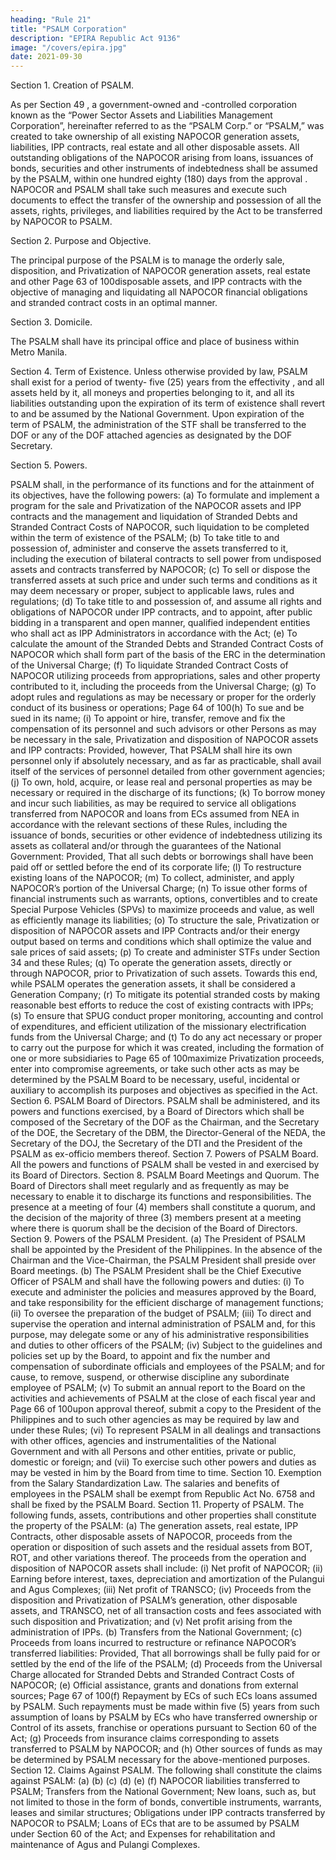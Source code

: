 ```yaml
---
heading: "Rule 21"
title: "PSALM Corporation"
description: "EPIRA Republic Act 9136"
image: "/covers/epira.jpg"
date: 2021-09-30
---
```



Section 1. Creation of PSALM.

As per Section 49 , a government-owned and -controlled corporation known as the “Power Sector Assets and Liabilities Management Corporation”, hereinafter referred to as the “PSALM Corp.” or “PSALM,” was
created to take ownership of all existing NAPOCOR generation assets, liabilities,
IPP contracts, real estate and all other disposable assets. All outstanding
obligations of the NAPOCOR arising from loans, issuances of bonds, securities and
other instruments of indebtedness shall be assumed by the PSALM, within
one hundred eighty (180) days from the approval .
NAPOCOR and PSALM shall take such measures and execute such documents to
effect the transfer of the ownership and possession of all the assets, rights,
privileges, and liabilities required by the Act to be transferred by NAPOCOR to PSALM.

Section 2. Purpose and Objective.

The principal purpose of the PSALM is to manage the orderly sale,
disposition, and Privatization of NAPOCOR generation assets, real estate and other
Page 63 of 100disposable assets, and IPP contracts with the objective of managing and
liquidating all NAPOCOR financial obligations and stranded contract costs in an
optimal manner.

Section 3. Domicile.

The PSALM shall have its principal office and place of business within Metro
Manila.

Section 4. Term of Existence.
Unless otherwise provided by law, PSALM shall exist for a period of twenty-
five (25) years from the effectivity , and all assets held by it, all
moneys and properties belonging to it, and all its liabilities outstanding
upon the expiration of its term of existence shall revert to and be assumed
by the National Government. Upon expiration of the term of PSALM, the
administration of the STF shall be transferred to the DOF or any of the DOF
attached agencies as designated by the DOF Secretary.

Section 5. Powers.

PSALM shall, in the performance of its functions and for the attainment of
its objectives, have the following powers:
(a) To formulate and implement a program for the sale and Privatization
of the NAPOCOR assets and IPP contracts and the management and
liquidation of Stranded Debts and Stranded Contract Costs of NAPOCOR,
such liquidation to be completed within the term of existence of the
PSALM;
(b) To take title to and possession of, administer and conserve the assets
transferred to it, including the execution of bilateral contracts to sell
power from undisposed assets and contracts transferred by NAPOCOR;
(c) To sell or dispose the transferred assets at such price and under such
terms and conditions as it may deem necessary or proper, subject to
applicable laws, rules and regulations;
(d) To take title to and possession of, and assume all rights and
obligations of NAPOCOR under IPP contracts, and to appoint, after public
bidding in a transparent and open manner, qualified independent
entities who shall act as IPP Administrators in accordance with the
Act;
(e) To calculate the amount of the Stranded Debts and Stranded Contract
Costs of NAPOCOR which shall form part of the basis of the ERC in the
determination of the Universal Charge;
(f) To liquidate Stranded Contract Costs of NAPOCOR utilizing proceeds from
appropriations, sales and other property contributed to it, including
the proceeds from the Universal Charge;
(g) To adopt rules and regulations as may be necessary or proper for the
orderly conduct of its business or operations;
Page 64 of 100(h) To sue and be sued in its name;
(i) To appoint or hire, transfer, remove and fix the compensation of its
personnel and such advisors or other Persons as may be necessary in
the sale, Privatization and disposition of NAPOCOR assets and IPP
contracts: Provided, however, That PSALM shall hire its own
personnel only if absolutely necessary, and as far as practicable, shall
avail itself of the services of personnel detailed from other government
agencies;
(j) To own, hold, acquire, or lease real and personal properties as may be
necessary or required in the discharge of its functions;
(k) To borrow money and incur such liabilities, as may be required to
service all obligations transferred from NAPOCOR and loans from ECs
assumed from NEA in accordance with the relevant sections of these
Rules, including the issuance of bonds, securities or other evidence of
indebtedness utilizing its assets as collateral and/or through the
guarantees of the National Government: Provided, That all such debts
or borrowings shall have been paid off or settled before the end of its
corporate life;
(l) To restructure existing loans of the NAPOCOR;
(m) To collect, administer, and apply NAPOCOR’s portion of the Universal
Charge;
(n) To issue other forms of financial instruments such as warrants,
options, convertibles and to create Special Purpose Vehicles (SPVs) to
maximize proceeds and value, as well as efficiently manage its
liabilities;
(o) To structure the sale, Privatization or disposition of NAPOCOR assets and
IPP Contracts and/or their energy output based on terms and
conditions which shall optimize the value and sale prices of said
assets;
(p) To create and administer STFs under Section 34  and these
Rules;
(q) To operate the generation assets, directly or through NAPOCOR, prior to
Privatization of such assets. Towards this end, while PSALM operates
the generation assets, it shall be considered a Generation Company;
(r) To mitigate its potential stranded costs by making reasonable best
efforts to reduce the cost of existing contracts with IPPs;
(s) To ensure that SPUG conduct proper monitoring, accounting and
control of expenditures, and efficient utilization of the missionary
electrification funds from the Universal Charge; and
(t) To do any act necessary or proper to carry out the purpose for which
it was created, including the formation of one or more subsidiaries to
Page 65 of 100maximize Privatization proceeds, enter into compromise agreements,
or take such other acts as may be determined by the PSALM Board to
be necessary, useful, incidental or auxiliary to accomplish its
purposes and objectives as specified in the Act.
Section 6.
PSALM Board of Directors.
PSALM shall be administered, and its powers and functions exercised, by a
Board of Directors which shall be composed of the Secretary of the DOF as
the Chairman, and the Secretary of the DOE, the Secretary of the DBM, the
Director-General of the NEDA, the Secretary of the DOJ, the Secretary of the
DTI and the President of the PSALM as ex-officio members thereof.
Section 7. Powers of PSALM Board.
All the powers and functions of PSALM shall be vested in and exercised by
its Board of Directors.
Section 8.
PSALM Board Meetings and Quorum.
The Board of Directors shall meet regularly and as frequently as may be
necessary to enable it to discharge its functions and responsibilities. The
presence at a meeting of four (4) members shall constitute a quorum, and
the decision of the majority of three (3) members present at a meeting where
there is quorum shall be the decision of the Board of Directors.
Section 9. Powers of the PSALM President.
(a) The President of PSALM shall be appointed by the President of the
Philippines. In the absence of the Chairman and the Vice-Chairman,
the PSALM President shall preside over Board meetings.
(b) The PSALM President shall be the Chief Executive Officer of PSALM
and shall have the following powers and duties:
(i) To execute and administer the policies and measures approved
by the Board, and take responsibility for the efficient discharge
of management functions;
(ii) To oversee the preparation of the budget of PSALM;
(iii) To direct and supervise the operation and internal
administration of PSALM and, for this purpose, may delegate
some or any of his administrative responsibilities and duties to
other officers of the PSALM;
(iv) Subject to the guidelines and policies set up by the Board, to
appoint and fix the number and compensation of subordinate
officials and employees of the PSALM; and for cause, to remove,
suspend, or otherwise discipline any subordinate employee of
PSALM;
(v) To submit an annual report to the Board on the activities and
achievements of PSALM at the close of each fiscal year and
Page 66 of 100upon approval thereof, submit a copy to the President of the
Philippines and to such other agencies as may be required by
law and under these Rules;
(vi) To represent PSALM in all dealings and transactions with other
offices, agencies and instrumentalities of the National
Government and with all Persons and other entities, private or
public, domestic or foreign; and
(vii) To exercise such other powers and duties as may be vested in
him by the Board from time to time.
Section 10.
Exemption from the Salary Standardization Law.
The salaries and benefits of employees in the PSALM shall be exempt from
Republic Act No. 6758 and shall be fixed by the PSALM Board.
Section 11.
Property of PSALM.
The following funds, assets, contributions and other properties shall
constitute the property of the PSALM:
(a)
The generation assets, real estate, IPP Contracts, other disposable
assets of NAPOCOR, proceeds from the operation or disposition of such
assets and the residual assets from BOT, ROT, and other variations
thereof. The proceeds from the operation and disposition of NAPOCOR
assets shall include:
(i) Net profit of NAPOCOR;
(ii) Earning before interest, taxes, depreciation and amortization of
the Pulangui and Agus Complexes;
(iii) Net profit of TRANSCO;
(iv) Proceeds from the disposition and Privatization of PSALM’s
generation, other disposable assets, and TRANSCO, net of all
transaction costs and fees associated with such disposition and
Privatization; and
(v) Net profit arising from the administration of IPPs.
(b) Transfers from the National Government;
(c) Proceeds from loans incurred to restructure or refinance NAPOCOR’s
transferred liabilities: Provided, That all borrowings shall be fully paid
for or settled by the end of the life of the PSALM;
(d) Proceeds from the Universal Charge allocated for Stranded Debts and
Stranded Contract Costs of NAPOCOR;
(e) Official assistance, grants and donations from external sources;
Page 67 of 100(f) Repayment by ECs of such ECs loans assumed by PSALM. Such
repayments must be made within five (5) years from such assumption
of loans by PSALM by ECs who have transferred ownership or Control
of its assets, franchise or operations pursuant to Section 60 of the
Act;
(g) Proceeds from insurance claims corresponding to assets transferred to
PSALM by NAPOCOR; and
(h) Other sources of funds as may be determined by PSALM necessary for
the above-mentioned purposes.
Section 12. Claims Against PSALM.
The following shall constitute the claims against PSALM:
(a)
(b)
(c)
(d)
(e)
(f)
NAPOCOR liabilities transferred to PSALM;
Transfers from the National Government;
New loans, such as, but not limited to those in the form of bonds,
convertible instruments, warrants, leases and similar structures;
Obligations under IPP contracts transferred by NAPOCOR to PSALM;
Loans of ECs that are to be assumed by PSALM under Section 60 of
the Act; and
Expenses for rehabilitation and maintenance of Agus and Pulangi Complexes.


